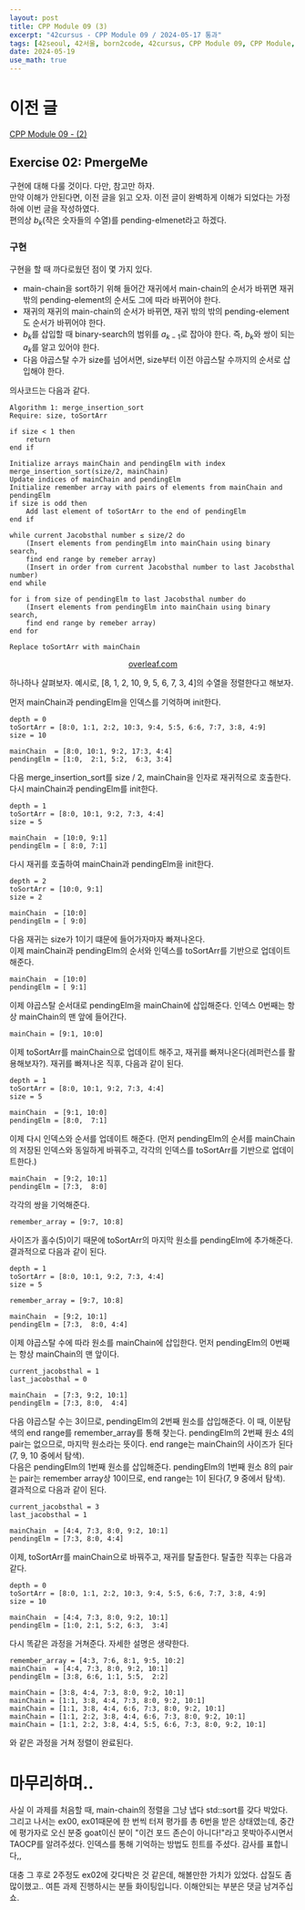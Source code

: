 ```yaml
---
layout: post
title: CPP Module 09 (3)
excerpt: "42cursus - CPP Module 09 / 2024-05-17 통과"
tags: [42seoul, 42서울, born2code, 42cursus, CPP Module 09, CPP Module, C++, CPP,포드존슨, ford johnson, Jacobsthal]
date: 2024-05-19
use_math: true
---
```


# 이전 글
<a href="/categories/42seoul/42cursus/CPP-Module-09-(2)">CPP Module 09 - (2)</a>

## Exercise 02: PmergeMe
구현에 대해 다룰 것이다. 다만, 참고만 하자.  
만약 이해가 안된다면, 이전 글을 읽고 오자. 이전 글이 완벽하게 이해가 되었다는 가정 하에 이번 글을 작성하였다.  
편의상 $b_k$(작은 숫자들의 수열)를 pending-elmenet라고 하겠다.
### 구현
구현을 할 때 까다로웠던 점이 몇 가지 있다.
- main-chain을 sort하기 위해 들어간 재귀에서 main-chain의 순서가 바뀌면 재귀 밖의 pending-element의 순서도 그에 따라 바뀌어야 한다.
- 재귀의 재귀의 main-chain의 순서가 바뀌면, 재귀 밖의 밖의 pending-element도 순서가 바뀌어야 한다.
- $b_k$를 삽입할 때 binary-search의 범위를 $a_{k-1}$로 잡아야 한다. 즉, $b_k$와 쌍이 되는 $a_k$를 알고 있어야 한다.
- 다음 야곱스탈 수가 size를 넘어서면, size부터 이전 야곱스탈 수까지의 순서로 삽입해야 한다.
  
의사코드는 다음과 같다.
```pesudo
Algorithm 1: merge_insertion_sort
Require: size, toSortArr

if size < 1 then
    return
end if

Initialize arrays mainChain and pendingElm with index
merge_insertion_sort(size/2, mainChain)
Update indices of mainChain and pendingElm
Initialize remember array with pairs of elements from mainChain and pendingElm
if size is odd then
    Add last element of toSortArr to the end of pendingElm
end if

while current Jacobsthal number ≤ size/2 do
    (Insert elements from pendingElm into mainChain using binary search,
	find end range by remeber array)
    (Insert in order from current Jacobsthal number to last Jacobsthal number)
end while

for i from size of pendingElm to last Jacobsthal number do
    (Insert elements from pendingElm into mainChain using binary search,
	find end range by remeber array)
end for

Replace toSortArr with mainChain

```
<center><a href="https://www.overleaf.com">overleaf.com</a></center>

하나하나 살펴보자. 예시로, [8, 1, 2, 10, 9, 5, 6, 7, 3, 4]의 수열을 정렬한다고 해보자.  

먼저 mainChain과 pendingElm을 인덱스를 기억하며 init한다.
```plaintext
depth = 0
toSortArr = [8:0, 1:1, 2:2, 10:3, 9:4, 5:5, 6:6, 7:7, 3:8, 4:9]
size = 10

mainChain  = [8:0, 10:1, 9:2, 17:3, 4:4]
pendingElm = [1:0,  2:1, 5:2,  6:3, 3:4]
```

다음 merge_insertion_sort를 size / 2, mainChain을 인자로 재귀적으로 호출한다.  
다시 mainChain과 pendingElm를 init한다.
```plaintext
depth = 1
toSortArr = [8:0, 10:1, 9:2, 7:3, 4:4]
size = 5

mainChain  = [10:0, 9:1]
pendingElm = [ 8:0, 7:1]
```

다시 재귀를 호출하여 mainChain과 pendingElm을 init한다.
```plaintext
depth = 2
toSortArr = [10:0, 9:1]
size = 2

mainChain  = [10:0]
pendingElm = [ 9:0]
```

다음 재귀는 size가 1이기 떄문에 들어가자마자 빠져나온다.  
이제 mainChain과 pendingElm의 순서와 인덱스를 toSortArr를 기반으로 업데이트 해준다.

```plaintext
mainChain  = [10:0]
pendingElm = [ 9:1]
```
  
이제 야곱스탈 순서대로 pendingElm을 mainChain에 삽입해준다. 인덱스 0번째는 항상 mainChain의 맨 앞에 들어간다.
```plaintext
mainChain = [9:1, 10:0]
```

이제 toSortArr를 mainChain으로 업데이트 해주고, 재귀를 빠져나온다(레퍼런스를 활용해보자?). 재귀를 빠져나온 직후, 다음과 같이 된다.
```plaintext
depth = 1
toSortArr = [8:0, 10:1, 9:2, 7:3, 4:4]
size = 5

mainChain  = [9:1, 10:0]
pendingElm = [8:0,  7:1]
```
이제 다시 인덱스와 순서를 업데이트 해준다. (먼저 pendingElm의 순서를 mainChain의 저장된 인덱스와 동일하게 바꿔주고, 각각의 인덱스를 toSortArr를 기반으로 업데이트한다.)
```plaintext
mainChain  = [9:2, 10:1]
pendingElm = [7:3,  8:0]
```
각각의 쌍을 기억해준다.
```plaintext
remember_array = [9:7, 10:8]
```
사이즈가 홀수(5)이기 때문에 toSortArr의 마지막 원소를 pendingElm에 추가해준다. 결과적으로 다음과 같이 된다.
```plaintext
depth = 1
toSortArr = [8:0, 10:1, 9:2, 7:3, 4:4]
size = 5

remember_array = [9:7, 10:8]

mainChain  = [9:2, 10:1]
pendingElm = [7:3,  8:0, 4:4]

```
  
이제 야곱스탈 수에 따라 원소를 mainChain에 삽입한다. 먼저 pendingElm의 0번째는 항상 mainChain의 맨 앞이다.
```plaintext
current_jacobsthal = 1
last_jacobsthal = 0

mainChain  = [7:3, 9:2, 10:1]
pendingElm = [7:3, 8:0,  4:4]
```
다음 야곱스탈 수는 3이므로, pendingElm의 2번째 원소를 삽입해준다. 이 때, 이분탐색의 end range를 remember_array를 통해 찾는다. pendingElm의 2번째 원소 4의 pair는 없으므로, 마지막 원소라는 뜻이다. end range는 mainChain의 사이즈가 된다 (7, 9, 10 중에서 탐색).  
다음은 pendingElm의 1번째 원소를 삽입해준다. pendingElm의 1번째 원소 8의 pair는 pair는 remember array상 10이므로, end range는 1이 된다(7, 9 중에서 탐색).  
결과적으로 다음과 같이 된다.
```plaintext
current_jacobsthal = 3
last_jacobsthal = 1

mainChain  = [4:4, 7:3, 8:0, 9:2, 10:1]
pendingElm = [7:3, 8:0, 4:4]
```
이제, toSortArr를 mainChain으로 바꿔주고, 재귀를 탈출한다. 탈출한 직후는 다음과 같다.
```plaintext
depth = 0
toSortArr = [8:0, 1:1, 2:2, 10:3, 9:4, 5:5, 6:6, 7:7, 3:8, 4:9]
size = 10

mainChain  = [4:4, 7:3, 8:0, 9:2, 10:1]
pendingElm = [1:0, 2:1, 5:2, 6:3,  3:4]
```
다시 똑같은 과정을 거쳐준다. 자세한 설명은 생략한다.
```plaintext
remember_array = [4:3, 7:6, 8:1, 9:5, 10:2]
mainChain  = [4:4, 7:3, 8:0, 9:2, 10:1]
pendingElm = [3:8, 6:6, 1:1, 5:5,  2:2]
```
```plaintext
mainChain = [3:8, 4:4, 7:3, 8:0, 9:2, 10:1]
mainChain = [1:1, 3:8, 4:4, 7:3, 8:0, 9:2, 10:1]
mainChain = [1:1, 3:8, 4:4, 6:6, 7:3, 8:0, 9:2, 10:1]
mainChain = [1:1, 2:2, 3:8, 4:4, 6:6, 7:3, 8:0, 9:2, 10:1]
mainChain = [1:1, 2:2, 3:8, 4:4, 5:5, 6:6, 7:3, 8:0, 9:2, 10:1]
```
와 같은 과정을 거쳐 정렬이 완료된다.

# 마무리하며..
사실 이 과제를 처음할 때, main-chain의 정렬을 그냥 냅다 std::sort를 갖다 박았다. 그리고 나서는 ex00, ex01때문에 한 번씩 터져 평가를 총 6번을 받은 상태였는데, 중간에 평가자로 오신 분중 goat이신 분이 "이건 포드 존슨이 아니다!"라고 못박아주시면서 TAOCP를 알려주셨다. 인덱스를 통해 기억하는 방법도 힌트를 주셨다. 감사를 표합니다,,  
  
대충 그 후로 2주정도 ex02에 갖다박은 것 같은데, 해볼만한 가치가 있었다. 삽질도 좀 많이했고.. 여튼 과제 진행하시는 분들 화이팅입니다. 이해안되는 부분은 댓글 남겨주십쇼.  
